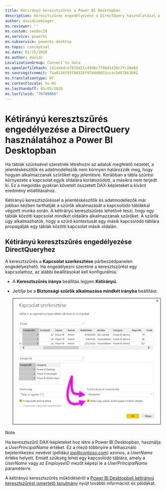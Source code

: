 ```yaml
---
title: Kétirányú keresztszűrés a Power BI Desktopban
description: Keresztszűrés engedélyezése a DirectQuery használatával a Power BI Desktopban
author: davidiseminger
ms.reviewer: ''
ms.custom: seodec18
ms.service: powerbi
ms.subservice: powerbi-desktop
ms.topic: conceptual
ms.date: 01/15/2020
ms.author: davidi
LocalizationGroup: Connect to data
ms.openlocfilehash: 141dabdce7816d21c49d8c7f98d1438c2fc20e8d
ms.sourcegitcommit: 7aa0136f93f88516f97ddd8031ccac5d07863b92
ms.translationtype: HT
ms.contentlocale: hu-HU
ms.lasthandoff: 05/05/2020
ms.locfileid: "76709866"
---
```

# <a name="enable-bidirectional-cross-filtering-for-directquery-in-power-bi-desktop"></a>Kétirányú keresztszűrés engedélyezése a DirectQuery használatához a Power BI Desktopban

Ha táblák szűrésével szeretnék létrehozni az adatok megfelelő nézetét, a jelentéskészítők és adatmodellezők nem könnyen határozzák meg, hogy hogyan alkalmazzanak szűrőket egy jelentésre. Korábban a tábla szűrési környezete a kapcsolat egyik oldalára korlátozódott, a másikra nem terjedt ki. Ez a megoldás gyakran követelt összetett DAX-képleteket a kívánt eredmény előállításához.

Kétirányú keresztszűréssel a jelentéskészítők és adatmodellezők már jobban kézben tarthatják a szűrők alkalmazását a kapcsolódó táblákkal végzett munka során. A kétirányú keresztszűrés lehetővé teszi, hogy egy táblák közötti kapcsolat *mindkét* oldalára alkalmazzanak szűrőket. A szűrők úgy alkalmazhatók, hogy a szűrő kontextusát egy másik kapcsolódó táblára propagálják egy táblák közötti kapcsolat másik oldalán.

## <a name="enable-bidirectional-cross-filtering-for-directquery"></a>Kétirányú keresztszűrés engedélyezése DirectQueryhez

A keresztszűrés a **Kapcsolat szerkesztése** párbeszédpanelen engedélyezhető. Ha engedélyezni szeretné a keresztszűrést egy kapcsolathoz, az alábbi beállításokat kell konfigurálnia:

* A **Keresztszűrés iránya** beállítás legyen **Kétirányú**.
* Jelölje be a **Biztonsági szűrők alkalmazása mindkét irányba** beállítást.

  ![Konfigurálja a kétirányú szűrést a Power BI Desktopban.](media/desktop-bidirectional-filtering/bidirectional-filtering_2.png)

> [!NOTE]
> Ha keresztszűrő DAX-képleteket hoz létre a Power BI Desktopban, használja a *UserPrincipalName* értéket. Ez a mező többnyire a felhasználó bejelentkezési nevével (például <em>joe@contoso.com</em>) azonos, a *UserName* értéke helyett. Emiatt szükség lehet egy kapcsolódó táblára, amely a *UserName* vagy az *EmployeeID* mezőt képezi le a *UserPrincipalName* paraméterre.

A kétirányú keresztszűrés működéséről a [Power BI Desktopbeli kétirányú keresztszűrést ismertető tanulmány](https://download.microsoft.com/download/2/7/8/2782DF95-3E0D-40CD-BFC8-749A2882E109/Bidirectional%20cross-filtering%20in%20Analysis%20Services%202016%20and%20Power%20BI.docx) nyújt további információt és példákat.

